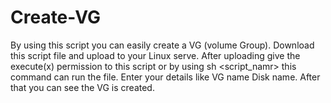 # Create-VG
By using this script you can easily create a VG (volume Group).
Download this script file and upload to your Linux serve.
After uploading give the execute(x) permission to this script or by using sh <script_namr> this command can run the file.
Enter your details like VG name Disk name.
After that you can see the VG is created.
